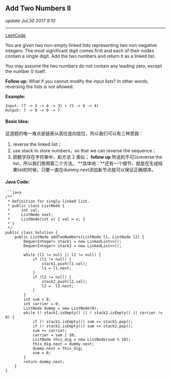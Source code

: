 ## Add Two Numbers II
_update Jul,30 2017 9:10_

---
[LeetCode](https://leetcode.com/problems/add-two-numbers-ii/description/)

You are given two non-empty linked lists representing two non-negative integers. The most significant digit comes first and each of their nodes contain a single digit. Add the two numbers and return it as a linked list.

You may assume the two numbers do not contain any leading zero, except the number 0 itself.

**Follow up:**
What if you cannot modify the input lists? In other words, reversing the lists is not allowed.

**Example:**

    Input: (7 -> 2 -> 4 -> 3) + (5 -> 6 -> 4)
    Output: 7 -> 8 -> 0 -> 7
    
#### Basic Idea:
这道题的唯一难点是链表从高位连向低位，所以我们可以有三种思路：
1.  reverse the linked list；
2.  use stack to store numbers，so that we can reverse the sequence；
3.  把数字存在字符串中，和方法 2 类似；
**follow up** 所说的不可以reverse the list，所以我们使用第二个方法。
**具体地：**还有一个细节，就是在生成结果list的时候，只要一直在dummy.next添加新节点就可以保证正确顺序。

#### Java Code:
    ```java
    /**
     * Definition for singly-linked list.
     * public class ListNode {
     *     int val;
     *     ListNode next;
     *     ListNode(int x) { val = x; }
     * }
     */
    public class Solution {
        public ListNode addTwoNumbers(ListNode l1, ListNode l2) {
            Deque<Integer> stack1 = new LinkedList<>();
            Deque<Integer> stack2 = new LinkedList<>();
            
            while (l1 != null || l2 != null) {
                if (l1 != null) {
                    stack1.push(l1.val);
                    l1 = l1.next;
                }
                if (l2 != null) {
                    stack2.push(l2.val);
                    l2 =  l2.next;
                }
            }
            int sum = 0;
            int carrier = 0;
            ListNode dummy = new ListNode(0);
            while (! stack1.isEmpty() || ! stack2.isEmpty() || carrier != 0) {
                if (! stack1.isEmpty()) sum += stack1.pop();
                if (! stack2.isEmpty()) sum += stack2.pop();
                sum += carrier;
                carrier = sum / 10;
                ListNode this_dig = new ListNode(sum % 10);
                this_dig.next = dummy.next;
                dummy.next = this_dig;
                sum = 0;
            }
            return dummy.next;
        }
    }
```